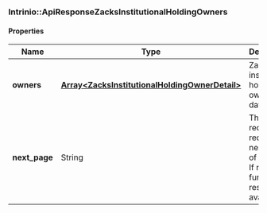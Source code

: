 

[//]: # (CLASS:Intrinio::ApiResponseZacksInstitutionalHoldingOwners)

[//]: # (KIND:object)

### Intrinio::ApiResponseZacksInstitutionalHoldingOwners

#### Properties

[//]: # (START_DEFINITION)

Name | Type | Description
------------ | ------------- | -------------
**owners** | [**Array&lt;ZacksInstitutionalHoldingOwnerDetail&gt;**](ZacksInstitutionalHoldingOwnerDetail.md) | Zacks institutional holding owners data &nbsp;
**next_page** | String | The token required to request the next page of the data. If null, no further results are available. &nbsp;

[//]: # (END_DEFINITION)


[//]: # (CONTAINED_CLASS:Intrinio::ZacksInstitutionalHoldingOwnerDetail)



